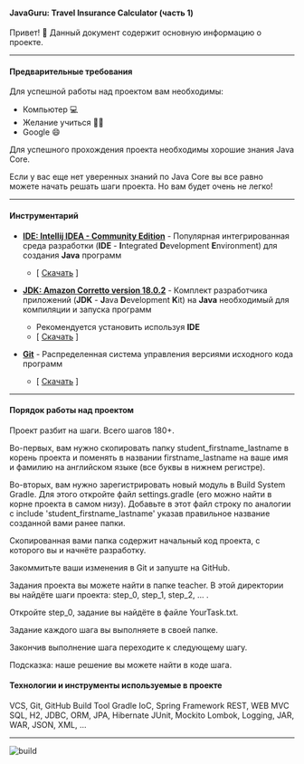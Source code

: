 #### JavaGuru: Travel Insurance Calculator (часть 1)

Привет! 👋 Данный документ содержит основную информацию о проекте.

---

#### Предварительные требования

Для успешной работы над проектом вам необходимы:
* Компьютер 💻
* Желание учиться 👨‍🏫
* Google 😄

Для успешного прохождения проекта необходимы хорошие знания Java Core.

Если у вас еще нет уверенных знаний по Java Core вы все равно можете начать решать шаги проекта. Но вам будет очень не легко! 

---

#### Инструментарий

* **[IDE: Intellij IDEA - Community Edition](https://www.jetbrains.com/idea/)** - Популярная интегрированная среда разработки (**IDE** - **I**ntegrated **D**evelopment **E**nvironment) для создания **Java** программ
    * [ [Скачать](https://www.jetbrains.com/idea/download/) ]


* **[JDK: Amazon Corretto version 18.0.2](https://adoptium.net/)** - Комплект разработчика приложений (**JDK** - **J**ava **D**evelopment **K**it) на **Java** необходимый для компиляции и запуска программ
    * Рекомендуется установить используя **IDE**
    * [ [Скачать](https://adoptium.net/) ]


* **[Git](https://git-scm.com/)** - Распределенная система управления версиями исходного кода программ
    * [ [Скачать](https://git-scm.com/download) ]

---

#### Порядок работы над проектом

Проект разбит на шаги. Всего шагов 180+.

Во-первых, вам нужно скопировать папку
student_firstname_lastname в корень проекта
и поменять в названии firstname_lastname
на ваше имя и фамилию на английском языке
(все буквы в нижнем регистре).

Во-вторых, вам нужно зарегистрировать новый
модуль в Build System Gradle. Для этого
откройте файл settings.gradle (его можно найти
в корне проекта в самом низу). Добавьте
в этот файл строку по аналогии с
include 'student_firstname_lastname'
указав правильное название созданной вами ранее
папки.

Скопированная вами папка содержит начальный код
проекта, с которого вы и начнёте разработку.

Закоммитьте ваши изменения в Git и запуште на GitHub.

Задания проекта вы можете найти в папке
teacher. В этой директории
вы найдёте шаги проекта: step_0, step_1, step_2, ... .

Откройте step_0, задание вы найдёте в файле YourTask.txt.

Задание каждого шага вы выполняете в своей папке.

Закончив выполнение шага переходите к следующему шагу.

Подсказка: наше решение вы можете найти в коде шага.


#### Технологии и инструменты используемые в проекте

VCS, Git, GitHub
Build Tool Gradle
IoC, Spring Framework
REST, WEB MVC
SQL, H2, JDBC, ORM, JPA, Hibernate
JUnit, Mockito
Lombok,
Logging,
JAR, WAR,
JSON, XML, ...

---------------------

![build](https://github.com/javagurulv/java_software_development_part_1/actions/workflows/build.yaml/badge.svg)
